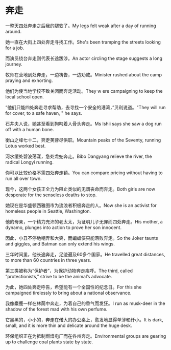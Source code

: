 # 奔走

<p><span class="chinese">一整天四处奔走之后我的腿软了。</span><span class="english">My legs felt weak after a day of running around.</span></p>

<p><span class="chinese">她一直在大街上四处奔走寻找工作。</span><span class="english">She's been tramping the streets looking for a job.</span></p>

<p><span class="chinese">而演员绕台奔走则代表长途跋涉。</span><span class="english">An actor circling the stage suggests a long journey.</span></p>

<p><span class="chinese">牧师在营地到处奔走，一边祷告，一边劝戒。</span><span class="english">Minister rushed about the camp praying and exhorting.</span></p>

<p><span class="chinese">他们为使当地学校不致关闭而奔走活动。</span><span class="english">They w ere campaigning to keep the local school open.</span></p>

<p><span class="chinese">“他们只能四处奔走寻求帮助，去寻找一个安全的港湾，”贝利说道。</span><span class="english">"They will run for cover, to a safe haven, " he says.</span></p>

<p><span class="chinese">石井夫人说，她甚至看到狗叼着人骨头奔走。</span><span class="english">Ms Ishii says she saw a dog run off with a human bone.</span></p>

<p><span class="chinese">衡山之峰七十二，奔走芙蓉尽供职。</span><span class="english">Mountain peaks of the Seventy, running Lotus worked best.</span></p>

<p><span class="chinese">河水缓处碧波荡漾，急处龙蛇奔走。</span><span class="english">Bibo Dangyang relieve the river, the radical Longyi running.</span></p>

<p><span class="chinese">你可以比较价格不需四处奔走镇。</span><span class="english">You can compare pricing without having to run all over town.</span></p>

<p><span class="chinese">现今，这两个女孩正全力为阻止类似的无谓丧命而奔走。</span><span class="english">Both girls are now desperate for the senseless deaths to stop.</span></p>

<p><span class="chinese">她现在是华盛顿西雅图市为流浪者积极奔走的人。</span><span class="english">Now she is an activist for homeless people in Seattle, Washington.</span></p>

<p><span class="chinese">他的母亲，一个精力充沛的老太太，为证明儿子无罪而四处奔走。</span><span class="english">His mother, a dynamo, plunges into action to prove her son innocent.</span></p>

<p><span class="chinese">因此，小丑不停地嘲弄和大笑，而蝙蝠侠只能落败奔走。</span><span class="english">So the Joker taunts and giggles, and Batman can only extend his wings.</span></p>

<p><span class="chinese">三年时间里，他长途奔走，足迹遍及60多个国家。</span><span class="english">He travelled great distances, to more than 60 countries in three years.</span></p>

<p><span class="chinese">第三类被称为“保护者”，为保护动物奔走疾呼。</span><span class="english">The third, called “protectionists,” strive to be the animal’s advocate.</span></p>

<p><span class="chinese">为此，她四处奔走呼告，希望能有一个全国性的纪念日。</span><span class="english">For this she campaigned tirelessly to bring about a national observance.</span></p>

<p><span class="chinese">我像麋鹿一样在林荫中奔走，为着自己的香气而发狂。</span><span class="english">I run as musk-deer in the shadow of the forest mad with his own perfume.</span></p>

<p><span class="chinese">它黑黑的，小小的，奔走在偌大的办公桌上，愈发地显得单薄和纤小。</span><span class="english">It is dark, small, and it is more thin and delicate around the huge desk.</span></p>

<p><span class="chinese">环保组织正在为抵制燃煤电厂而在各州奔走。</span><span class="english">Environmental groups are gearing up to challenge coal plants state by state.</span></p>

